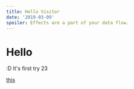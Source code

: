 ```yaml
---
title: Hello Visitor
date: '2019-03-09'
spoiler: Effects are a part of your data flow.
---
```


# Hello

:D It's first try 23

[this](/first-post/)
